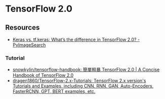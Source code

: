 # TensorFlow 2.0

## Resources

* [Keras vs. tf.keras: What’s the difference in TensorFlow 2.0? - PyImageSearch](https://www.pyimagesearch.com/2019/10/21/keras-vs-tf-keras-whats-the-difference-in-tensorflow-2-0/?utm_source=facebook&utm_medium=ad-21-10-2019&utm_campaign=21+October+2019+BP+-+Traffic&utm_content=Default+name+-+Traffic+-+Image+3&fbid_campaign=6125643009046&fbid_adset=6125648754446&utm_adset=21+October+2019+BP+-+Email+List+-+Worldwide+-+18%2B&fbid_ad=6125648754646&fbclid=IwAR0ACmuS0UZQSTqgR3XyHuEA1mO0Xe1ZfHfg6_2Lxb4Q15sm-_f5y-JKp8M)

### Tutorial

* [snowkylin/tensorflow-handbook: 簡單粗暴 TensorFlow 2.0 | A Concise Handbook of TensorFlow 2.0](https://github.com/snowkylin/tensorflow-handbook)
* [dragen1860/TensorFlow-2.x-Tutorials: TensorFlow 2.x version's Tutorials and Examples, including CNN, RNN, GAN, Auto-Encoders, FasterRCNN, GPT, BERT examples, etc.](https://github.com/dragen1860/TensorFlow-2.x-Tutorials)
